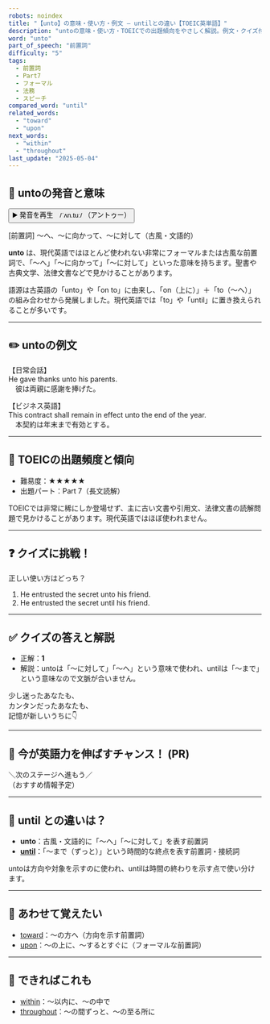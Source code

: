 ```yaml
---
robots: noindex
title: "【unto】の意味・使い方・例文 ― untilとの違い【TOEIC英単語】"
description: "untoの意味・使い方・TOEICでの出題傾向をやさしく解説。例文・クイズ付きでuntilとの違いもわかりやすく学べます。"
word: "unto"
part_of_speech: "前置詞"
difficulty: "5"
tags:
  - 前置詞
  - Part7
  - フォーマル
  - 法務
  - スピーチ
compared_word: "until"
related_words:
  - "toward"
  - "upon"
next_words:
  - "within"
  - "throughout"
last_update: "2025-05-04"
---
```


## 🔰 untoの発音と意味

<button class="play-audio" onclick="playTTS('unto')">
  <span class="play-audio-main">
    ▶️ 発音を再生　/ˈʌn.tuː/
  </span>
  <span class="play-audio-sub">
    （アントゥー）
  </span>
</button>

[前置詞] ～へ、～に向かって、～に対して（古風・文語的）

**unto** は、現代英語ではほとんど使われない非常にフォーマルまたは古風な前置詞で、「～へ」「～に向かって」「～に対して」といった意味を持ちます。聖書や古典文学、法律文書などで見かけることがあります。

語源は古英語の「unto」や「on to」に由来し、「on（上に）」＋「to（～へ）」の組み合わせから発展しました。現代英語では「to」や「until」に置き換えられることが多いです。

---

## ✏️ untoの例文

【日常会話】  
He gave thanks unto his parents.  
　彼は両親に感謝を捧げた。

【ビジネス英語】  
This contract shall remain in effect unto the end of the year.  
　本契約は年末まで有効とする。

---

## 🎯 TOEICの出題頻度と傾向

- 難易度：★★★★★
- 出題パート：Part 7（長文読解）

TOEICでは非常に稀にしか登場せず、主に古い文書や引用文、法律文書の読解問題で見かけることがあります。現代英語ではほぼ使われません。

---

## ❓ クイズに挑戦！

正しい使い方はどっち？

1. He entrusted the secret unto his friend.  
2. He entrusted the secret until his friend.

---

## ✅ クイズの答えと解説

- 正解：**1**
- 解説：untoは「～に対して」「～へ」という意味で使われ、untilは「～まで」という意味なので文脈が合いません。

少し迷ったあなたも、  
カンタンだったあなたも、  
記憶が新しいうちに👇️

---

## 🚀 今が英語力を伸ばすチャンス！ (PR)

<div class="info-center">
＼次のステージへ進もう／<br>  
（おすすめ情報予定）
</div>

---

## 🤔  until との違いは？

- **unto**：古風・文語的に「～へ」「～に対して」を表す前置詞
- **[until](/until)**：「～まで（ずっと）」という時間的な終点を表す前置詞・接続詞

untoは方向や対象を示すのに使われ、untilは時間の終わりを示す点で使い分けます。

---

## 🧩 あわせて覚えたい

- [toward](/toward)：～の方へ（方向を示す前置詞）
- [upon](/upon)：～の上に、～するとすぐに（フォーマルな前置詞）

---

## 📖 できればこれも

- [within](/within)：～以内に、～の中で
- [throughout](/throughout)：～の間ずっと、～の至る所に

<!-- cvid: aid45_bid07 -->
